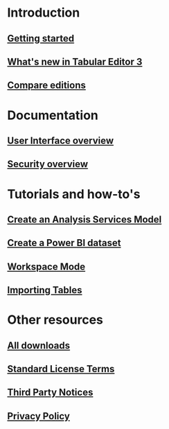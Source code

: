 ﻿# Introduction
## [Getting started](getting-started.md)
## [What's new in Tabular Editor 3](whats-new.md)
## [Compare editions](editions.md)

# Documentation
## [User Interface overview](basic-interface.md)
## [Security overview](security-privacy.md)

# Tutorials and how-to's
## [Create an Analysis Services Model](new-as-model.md)
## [Create a Power BI dataset](new-pbi-model.md)
## [Workspace Mode](workspace-mode.md)
## [Importing Tables](importing-tables.md)

# Other resources
## [All downloads](downloads.md)
## [Standard License Terms](te3-eula.md)
## [Third Party Notices](third-party-notices.md)
## [Privacy Policy](privacy-policy.md)
